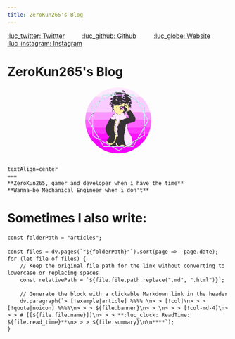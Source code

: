```yaml
---
title: ZeroKun265's Blog
---
```


[:luc_twitter: Twittter](https://x.com/ZeroKun265) $\qquad$ [:luc_github: Github](https://github.com/ZeroKun265) $\qquad$ [:luc_globe: Website](https://zerokun265.com) $\qquad$ [:luc_instagram: Instagram](https://www.instagram.com/zerodev265?igsh=NzhsMGExNnViN204)

# ZeroKun265's Blog

<div style="text-align: center;">
    <!-- Rounded Image -->
    <img src="assets/icon.png" alt="ZeroKun265 Icon" style="
        width: 150px; 
        height: 150px; 
        border-radius: 50%; 
        object-fit: cover;
        margin-bottom: 10px;">
</div>


```col
textAlign=center
===
**ZeroKun265, gamer and developer when i have the time**
**Wanna-be Mechanical Engineer when i don't**
```

# Sometimes I also write:

```dataviewjs
const folderPath = "articles";

const files = dv.pages(`"${folderPath}"`).sort(page => -page.date);
for (let file of files) {
    // Keep the original file path for the link without converting to lowercase or replacing spaces
    const relativePath = `${file.file.path.replace(".md", ".html")}`;

    // Generate the block with a clickable Markdown link in the header
    dv.paragraph(`> [!example|article] %%%% \n> > [!col]\n> > > [!quote|noicon] %%%%\n> > > ${file.banner}\n> > \n> > > [!col-md-4]\n> > > # [[${file.file.name}]]\n> > > **:luc_clock: ReadTime: ${file.read_time}**\n> > > ${file.summary}\n\n****`);
}

```
